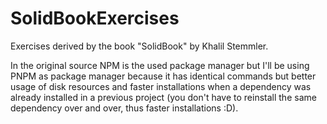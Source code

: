 # SolidBookExercises

Exercises derived by the book "SolidBook" by Khalil Stemmler.

In the original source NPM is the used package manager but I'll be using PNPM as package manager because it has identical commands but better usage of disk resources and faster installations when a dependency was already installed in a previous project (you don't have to reinstall the same dependency over and over, thus faster installations :D).
